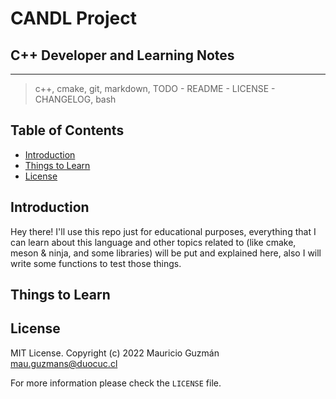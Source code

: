 # CANDL Project <!-- omit in toc -->
## C++ Developer and Learning Notes <!-- omit in toc -->

---

> c++, cmake, git, markdown, TODO - README - LICENSE - CHANGELOG, bash

## Table of Contents <!-- omit in toc -->
- [Introduction](#introduction)
- [Things to Learn](#things-to-learn)
- [License](#license)

## Introduction

Hey there! I'll use this repo just for educational purposes, everything that I can learn about this language and other topics related to (like cmake, meson & ninja, and some libraries) will be put and explained here, also I will write some functions to test those things.

## Things to Learn

## License

MIT License. Copyright (c) 2022 Mauricio Guzmán mau.guzmans@duocuc.cl

For more information please check the `LICENSE` file.